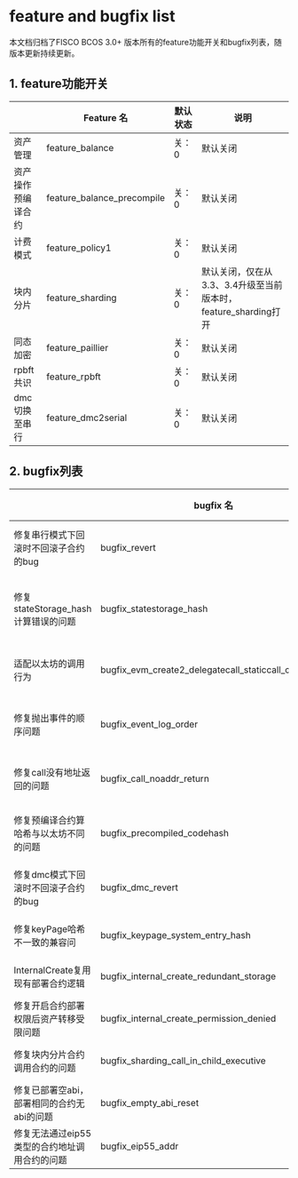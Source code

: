 # feature and bugfix list

本文档归档了FISCO BCOS 3.0+ 版本所有的feature功能开关和bugfix列表，随版本更新持续更新。

## 1. feature功能开关

|           | Feature 名                  | 默认状态 | 说明                                         |
|-----------|----------------------------|------|--------------------------------------------|
| 资产管理      | feature_balance            | 关：0  | 默认关闭                                       |
| 资产操作预编译合约 | feature_balance_precompile | 关：0  | 默认关闭                                       |
| 计费模式      | feature_policy1            | 关：0  | 默认关闭                                       |
| 块内分片      | feature_sharding           | 关：0  | 默认关闭，仅在从3.3、3.4升级至当前版本时，feature_sharding打开 |
| 同态加密      | feature_paillier           | 关：0  | 默认关闭                                       |
| rpbft共识   | feature_rpbft              | 关：0  | 默认关闭                                       |
| dmc切换至串行  | feature_dmc2serial         | 关：0  | 默认关闭                                       |

## 2. bugfix列表

|                            | bugfix 名                                            | 默认状态 | 说明                     |
|----------------------------|-----------------------------------------------------|------|------------------------|
| 修复串行模式下回滚时不回滚子合约的bug       | bugfix_revert                                       | 开启：1 | 3.2.3、3.5.0 默认开启       |
| 修复stateStorage_hash计算错误的问题 | bugfix_statestorage_hash                            | 开启：1 | 3.2.4、3.5.0、3.6.0 默认开启 |
| 适配以太坊的调用行为                 | bugfix_evm_create2_delegatecall_staticcall_codecopy | 开启：1 | 3.2.4、3.6.0 默认开启       |
| 修复抛出事件的顺序问题                | bugfix_event_log_order                              | 开启：1 | 3.2.7、 3.6.0 默认开启      |
| 修复call没有地址返回的问题            | bugfix_call_noaddr_return                           | 开启：1 | 3.2.7、3.6.0 默认开启       |
| 修复预编译合约算哈希与以太坊不同的问题        | bugfix_precompiled_codehash                         | 开启：1 | 3.2.7、3.6.0 默认开启       |
| 修复dmc模式下回滚时不回滚子合约的bug      | bugfix_dmc_revert                                   | 开启：1 | 3.2.7、3.6.0 默认开启       |
| 修复keyPage哈希不一致的兼容问         | bugfix_keypage_system_entry_hash                    | 开启：1 | 3.6.1 默认开启             |
| InternalCreate复用现有部署合约逻辑   | bugfix_internal_create_redundant_storage            | 开启：1 | 3.6.1 默认开启             |
| 修复开启合约部署权限后资产转移受限问题        | bugfix_internal_create_permission_denied            | 开启：1 | 3.7.0 默认开启             |
| 修复块内分片合约调用合约的问题            | bugfix_sharding_call_in_child_executive             | 开启：1 | 3.7.0 默认开启             |
| 修复已部署空abi，部署相同的合约无abi的问题   | bugfix_empty_abi_reset                              | 开启：1 | 3.7.0 默认开启             |
| 修复无法通过eip55类型的合约地址调用合约的问题  | bugfix_eip55_addr                                   | 开启：1 | 3.7.0 默认开启             |